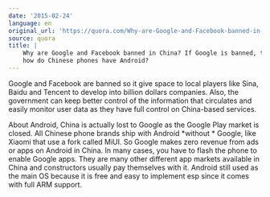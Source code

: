 ```yaml
---
date: '2015-02-24'
language: en
original_url: 'https://quora.com/Why-are-Google-and-Facebook-banned-in-China-If-Google-is-banned-then-how-do-Chinese-phones-have-Android-1/answer/Clément-Renaud'
source: quora
title: |
    Why are Google and Facebook banned in China? If Google is banned, then
    how do Chinese phones have Android?
---
```


Google and Facebook are banned so it give space to local players like
Sina, Baidu and Tencent to develop into billion dollars companies. Also,
the government can keep better control of the information that
circulates and easily monitor user data as they have full control on
China-based services. 
 
About Android, China is actually lost to Google as the Google Play
market is closed. All Chinese phone brands ship with Android  *without *
Google, like Xiaomi that use a fork called MiUI. So Google makes zero
revenue from ads or apps on Android in China. In many cases, you have to
flash the phone to enable Google apps. They are many other different app
markets available in China and constructors usually pay themselves with
it. Android still used as the main OS because it is free and easy to
implement esp since it comes with full ARM support.
